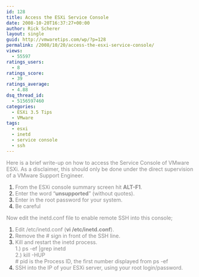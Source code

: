 ```yaml
---
id: 128
title: Access the ESXi Service Console
date: 2008-10-20T16:37:27+00:00
author: Rick Scherer
layout: single
guid: http://vmwaretips.com/wp/?p=128
permalink: /2008/10/20/access-the-esxi-service-console/
views:
  - 55597
ratings_users:
  - 8
ratings_score:
  - 39
ratings_average:
  - 4.88
dsq_thread_id:
  - 5156597460
categories:
  - ESXi 3.5 Tips
  - VMware
tags:
  - esxi
  - inetd
  - service console
  - ssh
---
```

<span style="color: #888888;">Here is a brief write-up on how to access the Service Console of VMware ESXi. As a disclaimer, this should only be done under the direct supervision of a VMware Support Engineer.</span>

<span style="color: #888888;"><!--more--></span>

  1. <span style="color: #888888;">From the ESXi console summary screen hit <strong>ALT-F1<span style="font-weight: normal;">.</span></strong></span>
  2. <span style="color: #888888;"><strong><span style="font-weight: normal;">Enter the word &#8220;</span>unsupported<span style="font-weight: normal;">&#8221; (without quotes).</span></strong></span>
  3. <span style="color: #888888;"><strong><span style="font-weight: normal;">Enter in the root password for your system.</span></strong></span>
  4. <span style="color: #888888;"><strong><span style="font-weight: normal;">Be careful<strong> </strong></span></strong></span>

<span style="color: #888888;">Now edit the inetd.conf file to enable remote SSH into this console;</span>

  1. <span style="color: #888888;">Edit /etc/inetd.conf (<strong>vi /etc/inetd.conf</strong>).</span><span style="color: #888888;"><br /> </span>
  2. <span style="color: #888888;">Remove the # sign in front of the SSH line.</span><span style="color: #888888;"><br /> </span>
  3. <span style="color: #888888;">Kill and restart the inetd process.<br /> 1.) ps -ef |grep inetd<br /> 2.) kill -HUP <pid><br /> # pid is the Process ID, the first number displayed from ps -ef</span>
  4. <span style="color: #888888;">SSH into the IP of your ESXi server, using your root login/password.</span>